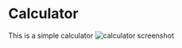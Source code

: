 # Calculator
This is a simple calculator
![calculator screenshot](https://user-images.githubusercontent.com/118743624/204778290-a25a6b29-4ff3-4ae1-9abb-15acb9e9892c.png)
